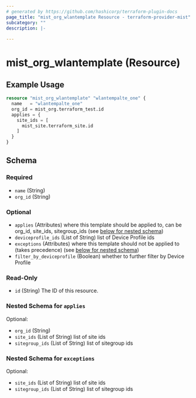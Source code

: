 ```yaml
---
# generated by https://github.com/hashicorp/terraform-plugin-docs
page_title: "mist_org_wlantemplate Resource - terraform-provider-mist"
subcategory: ""
description: |-
  
---
```


# mist_org_wlantemplate (Resource)



## Example Usage

```terraform
resource "mist_org_wlantemplate" "wlantempalte_one" {
  name   = "wlantempalte_one"
  org_id = mist_org.terraform_test.id
  applies = {
    site_ids = [
      mist_site.terraform_site.id
    ]
  }
}
```

<!-- schema generated by tfplugindocs -->
## Schema

### Required

- `name` (String)
- `org_id` (String)

### Optional

- `applies` (Attributes) where this template should be applied to, can be org_id, site_ids, sitegroup_ids (see [below for nested schema](#nestedatt--applies))
- `deviceprofile_ids` (List of String) list of Device Profile ids
- `exceptions` (Attributes) where this template should not be applied to (takes precedence) (see [below for nested schema](#nestedatt--exceptions))
- `filter_by_deviceprofile` (Boolean) whether to further filter by Device Profile

### Read-Only

- `id` (String) The ID of this resource.

<a id="nestedatt--applies"></a>
### Nested Schema for `applies`

Optional:

- `org_id` (String)
- `site_ids` (List of String) list of site ids
- `sitegroup_ids` (List of String) list of sitegroup ids


<a id="nestedatt--exceptions"></a>
### Nested Schema for `exceptions`

Optional:

- `site_ids` (List of String) list of site ids
- `sitegroup_ids` (List of String) list of sitegroup ids
